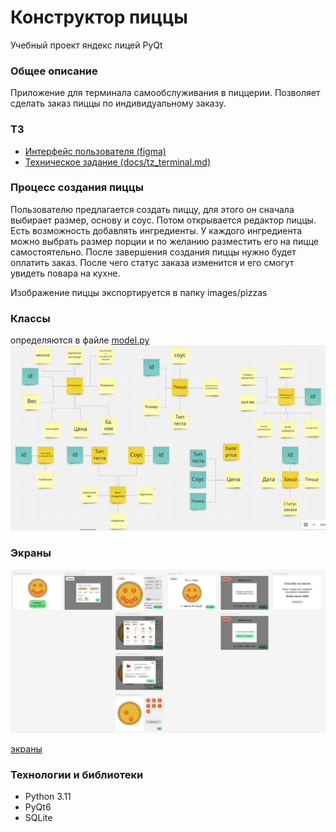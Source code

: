 # Конструктор пиццы

Учебный проект яндекс лицей PyQt

### Общее описание

Приложение для терминала самообслуживания в пиццерии. Позволяет сделать заказ пиццы по индивидуальному заказу.

### ТЗ

* [Интерфейс пользователя (figma)](https://www.figma.com/design/GnL1HHSoZgVWraLhC70lMX/pizza_designer?node-id=0-1&t=3cG2pVHnpJpBUBtz-1)
* [Техническое задание (docs/tz_terminal.md)](docs/tz_terminal.md)


### Процесс создания пиццы

Пользователю предлагается создать пиццу, для этого он сначала выбирает размер, основу и соус. Потом открывается редактор пиццы. Есть возможность добавлять ингредиенты. У каждого ингредиента можно выбрать размер порции и по желанию разместить его на пицце самостоятельно. После завершения создания пиццы нужно будет оплатить заказ. После чего статус заказа изменится и его смогут увидеть повара на кухне. 

Изображение пиццы экспортируется в папку images/pizzas

### Классы 
определяются в файле [model.py](model.py)
<img src="docs/class_structure.png">


### Экраны
<img src="docs/screens.png">

[экраны](docs/screens.png)

### Технологии и библиотеки

* Python 3.11
* PyQt6
* SQLite

